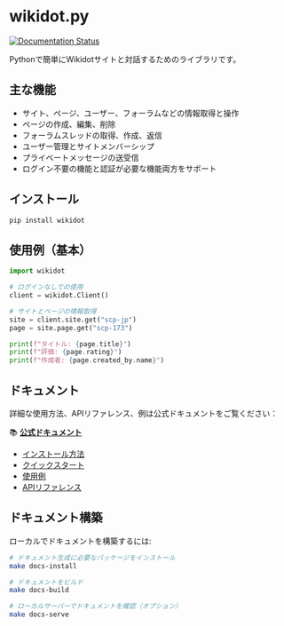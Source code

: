 # wikidot.py

[![Documentation Status](https://github.com/ukwhatn/wikidot.py/actions/workflows/docs.yml/badge.svg)](https://ukwhatn.github.io/wikidot.py/)

Pythonで簡単にWikidotサイトと対話するためのライブラリです。

## 主な機能

- サイト、ページ、ユーザー、フォーラムなどの情報取得と操作
- ページの作成、編集、削除
- フォーラムスレッドの取得、作成、返信
- ユーザー管理とサイトメンバーシップ
- プライベートメッセージの送受信
- ログイン不要の機能と認証が必要な機能両方をサポート

## インストール

```bash
pip install wikidot
```

## 使用例（基本）

```python
import wikidot

# ログインなしでの使用
client = wikidot.Client()

# サイトとページの情報取得
site = client.site.get("scp-jp")
page = site.page.get("scp-173")

print(f"タイトル: {page.title}")
print(f"評価: {page.rating}")
print(f"作成者: {page.created_by.name}")
```

## ドキュメント

詳細な使用方法、APIリファレンス、例は公式ドキュメントをご覧ください：

📚 **[公式ドキュメント](https://ukwhatn.github.io/wikidot.py/)**

- [インストール方法](https://ukwhatn.github.io/wikidot.py/installation.html)
- [クイックスタート](https://ukwhatn.github.io/wikidot.py/quickstart.html)
- [使用例](https://ukwhatn.github.io/wikidot.py/examples.html)
- [APIリファレンス](https://ukwhatn.github.io/wikidot.py/reference/index.html)

## ドキュメント構築

ローカルでドキュメントを構築するには:

```bash
# ドキュメント生成に必要なパッケージをインストール
make docs-install

# ドキュメントをビルド
make docs-build

# ローカルサーバーでドキュメントを確認（オプション）
make docs-serve
```
